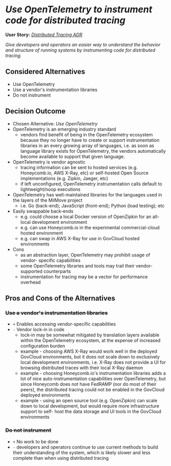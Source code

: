 # _Use OpenTelemetry to instrument code for distributed tracing_

**User Story:** *[Distributed Tracing ADR](https://dp3.atlassian.net/browse/MB-8053)*

_Give developers and operators an easier way to understand the behavior and structure of running systems by instrumenting code for distributed tracing._

## Considered Alternatives

* Use OpenTelemetry
* Use a vendor's instrumentation libraries
* Do not instrument

## Decision Outcome

* Chosen Alternative: *Use OpenTelemetry*
* OpenTelemetry is an emerging industry standard
  * vendors find benefit of being in the OpenTelemetry ecosystem because they
  no longer have to create or support instrumentation libraries in an every
  growing array of languages, i.e. as soon as language library exists for
  OpenTelemetry, the vendors automatically become available to support that
  given language.
* OpenTelemetry is vendor agnostic
  * tracing information can be sent to hosted services (e.g. Honeycomb.io, AWS
  X-Ray, etc) or self-hosted Open Source implementations (e.g. Zipkin, Jaeger,
  etc)
  * if left unconfigured, OpenTelemetry instrumentation calls default to
  lightweight/noop executions
* OpenTelemetry has well-maintained libraries for the languages used in the
layers of the MilMove project
  * i.e. Go (back-end); JavaScript (front-end); Python (load testing); etc
* Easily swappable back-ends
  * e.g. could choose a local Docker version of OpenZipkin for an all-local
  development environment
  * e.g. can use Honeycomb.io in the experimental commercial-cloud hosted
  environment
  * e.g. can swap in AWS X-Ray for use in GovCloud hosted environments
* Cons
  * as an abstraction layer, OpenTelemetry may prohibit usage of vendor-
  specific capabilities
  * some OpenTelemetry libraries and tools may trail their vendor-supported
  counterparts
  * instrumentation for tracing may be a vector for performance overhead

## Pros and Cons of the Alternatives

### ~~Use a vendor's instrumentation libraries~~

* `+` Enables accessing vendor-specific capabilities
* `-` Vendor lock-in in code
  * lock-in may be somewhat mitigated by translation layers available within
  the OpenTelemetry ecosystem, at the expense of increased configuration burden
  * example - choosing AWS X-Ray would work well in the deployed GovCloud
  environments, but it does not scale down to exclusively local development
  environments, i.e. X-Ray does not provide a UI for browsing distributed
  traces with their local X-Ray daemon
  * example - choosing Honeycomb.io's instrumentation libraries adds a lot of
  nice auto-instrumentation capabilities over OpenTelemetry, but since
  Honeycomb does not have FedRAMP (nor do most of their peers), the distributed
  tracing could not be enabled in the GovCloud deployed environments
  * example - using an open source tool (e.g. OpenZipkin) can scale down to
  local development, but would require more infrastructure support to self-
  host the data storage and UI tools in the GovCloud environments

### ~~Do not instrument~~

* `+` No work to be done
* `-` developers and operators continue to use current methods to build their
understanding of the system, which is likely slower and less complete than when
using distributed tracing

